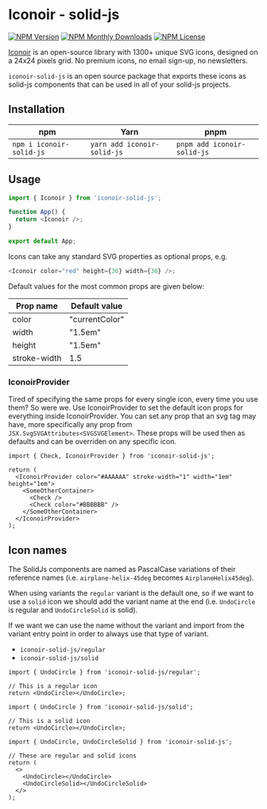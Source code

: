 # Iconoir - solid-js

[![NPM Version](https://img.shields.io/npm/v/iconoir-solid-js?style=flat-square)](https://www.npmjs.com/package/iconoir-solid-js)
[![NPM Monthly Downloads](https://img.shields.io/npm/dm/iconoir-solid-js?style=flat-square)](https://www.npmjs.com/package/iconoir-solid-js)
[![NPM License](https://img.shields.io/npm/l/iconoir-solid-js?style=flat-square)](https://github.com/iconoir-icons/iconoir/blob/main/packages/iconoir-solid-js/LICENSE)

[Iconoir](https://iconoir.com/) is an open-source library with 1300+ unique SVG icons, designed on a 24x24 pixels grid. No premium icons, no email sign-up, no newsletters.

`iconoir-solid-js` is an open source package that exports these icons as solid-js components that can be used in all of your solid-js projects.

## Installation

| npm                      | Yarn                        | pnpm                        |
| ------------------------ | --------------------------- | --------------------------- |
| `npm i iconoir-solid-js` | `yarn add iconoir-solid-js` | `pnpm add iconoir-solid-js` |

## Usage

```javascript
import { Iconoir } from 'iconoir-solid-js';

function App() {
  return <Iconoir />;
}

export default App;
```

Icons can take any standard SVG properties as optional props, e.g.

```javascript
<Iconoir color="red" height={36} width={36} />;
```

Default values for the most common props are given below:

| Prop name    | Default value  |
| ------------ | -------------- |
| color        | "currentColor" |
| width        | "1.5em"        |
| height       | "1.5em"        |
| stroke-width | 1.5            |

### IconoirProvider

Tired of specifying the same props for every single icon, every time you use them? So were we. Use IconoirProvider to set the default icon props for everything inside IconoirProvider. You can set any prop that an svg tag may have, more specifically any prop from `JSX.SvgSVGAttributes<SVGSVGElement>`. These props will be used then as defaults and can be overriden on any specific icon.

```tsx
import { Check, IconoirProvider } from 'iconoir-solid-js';

return (
  <IconoirProvider color="#AAAAAA" stroke-width="1" width="1em" height="1em">
    <SomeOtherContainer>
      <Check />
      <Check color="#BBBBBB" />
    </SomeOtherContainer>
  </IconoirProvider>
);
```

## Icon names

The SolidJs components are named as PascalCase variations of their reference names (i.e. `airplane-helix-45deg` becomes `AirplaneHelix45deg`).

When using variants the `regular` variant is the default one, so if we want to use a `solid` icon we should add the variant name at the end (i.e. `UndoCircle` is regular and `UndoCircleSolid` is solid).

If we want we can use the name without the variant and import from the variant entry point in order to always use that type of variant.

- `iconoir-solid-js/regular`
- `iconoir-solid-js/solid`

```tsx
import { UndoCircle } from 'iconoir-solid-js/regular';

// This is a regular icon
return <UndoCircle></UndoCircle>;
```

```tsx
import { UndoCircle } from 'iconoir-solid-js/solid';

// This is a solid icon
return <UndoCircle></UndoCircle>;
```

```tsx
import { UndoCircle, UndoCircleSolid } from 'iconoir-solid-js';

// These are regular and solid icons
return (
  <>
    <UndoCircle></UndoCircle>
    <UndoCircleSolid></UndoCircleSolid>
  </>
);
```
